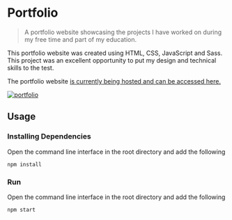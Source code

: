 # Portfolio

> A portfolio website showcasing the projects I have worked on during my free time and part of my education.

This portfolio website was created using HTML, CSS, JavaScript and Sass. This project was an excellent opportunity to put my design and technical skills to the test.

The portfolio website [is currently being hosted and can be accessed here.](https://abasher-portfolio-xg7by.ondigitalocean.app/)

[![portfolio](https://user-images.githubusercontent.com/56160528/131359545-f7a0d5ac-382f-43ee-a525-5f01048a2c5c.png)
](https://abasher-portfolio-xg7by.ondigitalocean.app/)

## Usage

### Installing Dependencies

Open the command line interface in the root directory and add the following

```
npm install
```

### Run

Open the command line interface in the root directory and add the following

```
npm start
```
